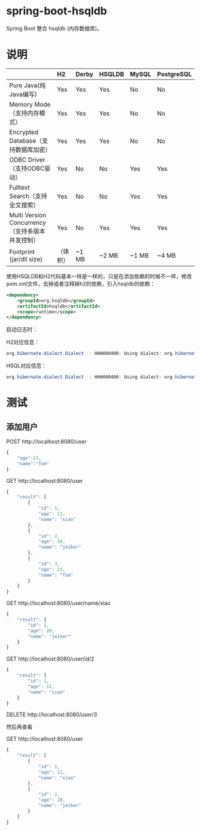 # spring-boot-hsqldb

Spring Boot 整合 hsqldb (内存数据库)。

# 说明

||H2|Derby|HSQLDB|MySQL|PostgreSQL|
|:--|:--|:--|:--|:--|:--|
|Pure Java(纯Java编写)|Yes|Yes|Yes|No|No
|Memory Mode（支持内存模式）|Yes|Yes|Yes|No|No
|Encrypted Database（支持数据库加密）|Yes|Yes|Yes|No|No
|ODBC Driver（支持ODBC驱动）|Yes|No|No|Yes|Yes
|Fulltext Search（支持全文搜索）|Yes|No|No|Yes|Yes
|Multi Version Concurrency（支持多版本并发控制）|Yes|No|Yes|Yes|Yes
|Footprint (jar/dll size)|（体积）|~1 MB|~2 MB|~1 MB|~4 MB|~6 MB


使用HSQLDB和H2代码基本一样是一样的，只是在添加依赖的时候不一样，修改pom.xml文件，去掉或者注释掉h2的依赖，引入hsqldb的依赖：

```xml
<dependency>
	<groupId>org.hsqldb</groupId>
	<artifactId>hsqldb</artifactId>
	<scope>runtime</scope>
</dependency>
```

启动日志时：

H2对应信息：

```java
org.hibernate.dialect.Dialect  : HHH000400: Using dialect: org.hibernate.dialect.H2Dialect；
```

HSQL对应信息：

```java
org.hibernate.dialect.Dialect  : HHH000400: Using dialect: org.hibernate.dialect.HSQLDialect；
```

# 测试

## 添加用户

POST http://localhost:8080/user

```javascript
{
	"age":23,
	"name":"Tom"
}
```

GET http://localhost:8080/user

```javascript
{
    "result": [
        {
            "id": 1,
            "age": 11,
            "name": "xiao"
        },
        {
            "id": 2,
            "age": 20,
            "name": "jeiker"
        },
        {
            "id": 3,
            "age": 23,
            "name": "Tom"
        }
    ]
}
```

GET http://localhost:8080/user/name/xiao

```javascript
{
    "result": {
        "id": 2,
        "age": 20,
        "name": "jeiker"
    }
}
```

GET http://localhost:8080/user/id/2

```javascript
{
    "result": {
        "id": 1,
        "age": 11,
        "name": "xiao"
    }
}
```

DELETE http://localhost:8080/user/3

然后再查看

GET http://localhost:8080/user

```javascript
{
    "result": [
        {
            "id": 1,
            "age": 11,
            "name": "xiao"
        },
        {
            "id": 2,
            "age": 20,
            "name": "jeiker"
        }
    ]
}
```

